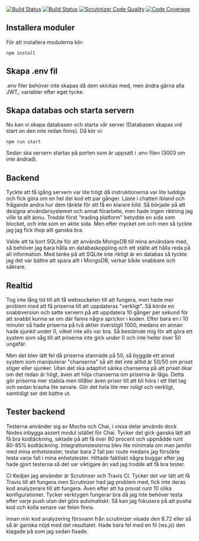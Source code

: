 [![Build Status](https://travis-ci.com/iFaxity/js-projekt-server.svg?branch=master)](https://travis-ci.com/iFaxity/js-projekt-server)
[![Build Status](https://scrutinizer-ci.com/g/iFaxity/js-projekt-server/badges/build.png?b=master)](https://scrutinizer-ci.com/g/iFaxity/js-projekt-server/build-status/master)
[![Scrutinizer Code Quality](https://scrutinizer-ci.com/g/iFaxity/js-projekt-server/badges/quality-score.png?b=master)](https://scrutinizer-ci.com/g/iFaxity/js-projekt-server/?branch=master)
[![Code Coverage](https://scrutinizer-ci.com/g/iFaxity/js-projekt-server/badges/coverage.png?b=master)](https://scrutinizer-ci.com/g/iFaxity/js-projekt-server/?branch=master)



## Installera moduler

För att installera modulerna kör:

`npm install`



## Skapa .env fil

.env filer behöver inte skapas då dem skickas med, men ändra gärna alla JWT_ variabler efter eget tycke.



## Skapa databas och starta servern

Nu kan vi skapa databasen och starta vår server (Databasen skapas vid start on den inte redan finns).
Då kör vi:

`npm run start`

Sedan ska servern startas på porten som är uppsatt i .env filen (3003 om inte ändrad).



## Backend

Tyckte att få igång servern var lite trögt då instruktionerna var lite luddiga och fick göra om en hel del kod ett par gånger.
Läste i chatten ibland och frågande andra hur dem tänkte för att få en klarare bild.
Så började på att designa användarsystemet och annat förarbete, men hade ingen riktning jag ville ta allt ännu.
Trodde först "trading platform" betydde en sida som blocket, och inte som en aktie sida.
Men efter mycket om och men så tyckte jag jag fick ihop allt ganska bra.

Valde att ta bort SQLite för att använda MongoDB till mina användare med, så behöver jag bara hålla en databaskoppling och ett ställe att hålla reda på all information.
Med tanke på att SQLite inte riktigt är en databas så tyckte jag det var bättre att spara allt i MongoDB, verkar både snabbare och säkrare.



## Realtid

Tog inte lång tid till att få websocketen till att fungera, men hade mer problem med att få priserna till att uppdateras "verkligt".
Så körde en snabbversion och satte servern på att uppdatera 10 gånger per sekund för att snabbt kunna se om där fanns några sprickor i koden.
Efter bara en i 10 minuter så hade priserna på två aktier överstigit 1000, medans en annan hade sjunkit under 0, vilket inte alls var bra.
Så bestämde mig för att göra ett system som såg till att priserna inte gick under 0 och inte heller över 50 ungefär.

Men det blev lätt fel då priserna stannade på 50, så byggde ett annat system som manipulerar "chanserna" så att det inte alltid är 50/50 om priset stiger eller sjunker.
Utan det ska adaptivt sänka chanserna på att priset ökar om det redan är högt, även att höja chanserna om priserna är låga.
Detta gör priserna mer stabila men tillåter även priser till att bli höra i ett litet tag och sedan krasha lite senare.
Gör det hela lite mer roligt och verkligt, samtidigt ser det bättre ut.



## Tester backend

Testerna använder sig av Mocha och Chai, i vissa delar används dock Nodes inbygga assert modul istället för Chai. Tycker det gick ganska lätt att få bra kodtäckning, siktade på att få över 80 procent och uppnådde runt 80-85% kodtäckning. Integrationstesterna blev lite minimala om man jamför med mina enhetstester, testar bara 2 fall per route medans jag försökte testa varje fall i mina enhetstester.
Hittade faktiskt några buggar efter jag hade gjort testerna så det var viktigare än vad jag trodde att få bra tester.

CI Kedjan jag använder är Scrutinser och Travis CI.
Tycker det var lätt att få Travis till att fungera men Scrutinzer had jag problem med, fick inte deras kod analyzerare till att fungera. Även efter att ha provat runt 10 olika konfigurationer. Tycker verktygen fungerar bra då jag inte behöver testa efter varje push utan det görs automatiskt. Så kan jag fokusera på att pusha kod och kolla senare var felen finns.

Innan min kod analyzering försvann från scrutinizer visade den 8.72 eller så så är ganska nöjd med det resultatet. Hade bara fel med en fil (ws.js) den klagade på som jag sedan fixade.
